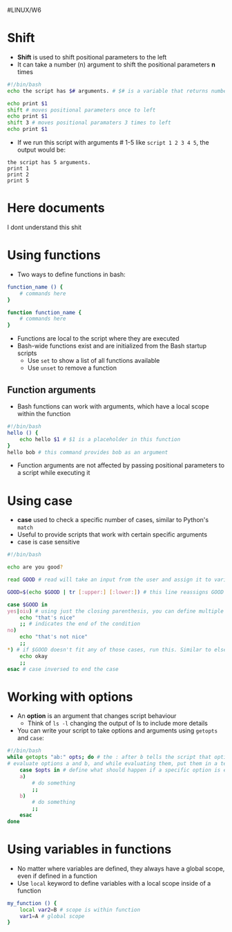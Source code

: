 #LINUX/W6 

# Shift

- **Shift** is used to shift positional parameters to the left
- It can take a number (n) argument to shift the positional parameters **n** times

```bash
#!/bin/bash
echo the script has $# arguments. # $# is a variable that returns number of arguments passed into script

echo print $1
shift # moves positional parameters once to left
echo print $1
shift 3 # moves positional paramaters 3 times to left
echo print $1
```
- If we run this script with arguments # 1-5 like `script 1 2 3 4 5`, the output would be:
```
the script has 5 arguments.
print 1
print 2
print 5
```

# Here documents

I dont understand this shit

# Using functions

- Two ways to define functions in bash:
```bash
function_name () {
	# commands here
}

function function_name {
	# commands here
}
```
- Functions are local to the script where they are executed
- Bash-wide functions exist and are initialized from the Bash startup scripts
	- Use `set` to show a list of all functions available
	- Use `unset` to remove a function

## Function arguments

- Bash functions can work with arguments, which have a local scope within the function
```bash
#!/bin/bash
hello () {
	echo hello $1 # $1 is a placeholder in this function
}
hello bob # this command provides bob as an argument
```
- Function arguments are not affected by passing positional parameters to a script while executing it

# Using case

- **case** used to check a specific number of cases, similar to Python's `match`
- Useful to provide scripts that work with certain specific arguments
- case is case sensitive
```bash
#!/bin/bash

echo are you good?

read GOOD # read will take an input from the user and assign it to variable GOOD

GOOD=$(echo $GOOD | tr [:upper:] [:lower:]) # this line reassigns GOOD using command substitution to chance case of the string

case $GOOD in 
yes|oiu) # using just the closing parenthesis, you can define multiple different cases in one line or just one case. Pipe | to separate cases
	echo "that's nice"
	;; # indicates the end of the condition
no)
	echo "that's not nice"
	;;
*) # if $GOOD doesn't fit any of those cases, run this. Similar to else in python
	echo okay
	;;
esac # case inversed to end the case

```

# Working with options

- An **option** is an argument that changes script behaviour
	- Think of `ls -l` changing the output of ls to include more details
- You can write your script to take options and arguments using `getopts` and `case`:

```bash
#!/bin/bash
while getopts "ab:" opts; do # the : after b tells the script that option -b can take an argument
# evaluate options a and b, and while evaluating them, put them in a temporary variable opts
	case $opts in # define what should happen if a specific option is encountered
	a)
		# do something
		;;
	b)
		# do something
		;;
	esac
done
```

# Using variables in functions

- No matter where variables are defined, they always have a global scope, even if defined in a function
- Use `local` keyword to define variables with a local scope inside of a function
```bash
my_function () {
	local var2=B # scope is within function
	var1=A # global scope
}
```
